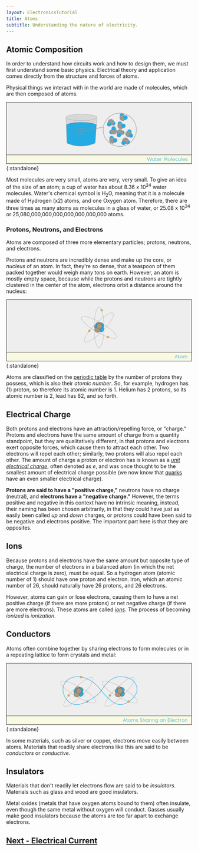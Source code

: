 ```yaml
---
layout: ElectronicsTutorial
title: Atoms
subtitle: Understanding the nature of electricity.
---
```


## Atomic Composition

In order to understand how circuits work and how to design them, we must first understand some basic physics. Electrical theory and application comes directly from the structure and forces of atoms.

Physical things we interact with in the world are made of molecules, which are then composed of atoms.

![Illustration showing a glass of water made up of molecules of water, each molecule being made up of atoms: one oxygen atom and two hydrogen atoms.](../Support_Files/Water_Molecules.svg){:standalone}

Most molecules are very small, atoms are very, very small. To give an idea of the size of an atom; a cup of water has about 8.36 x 10<sup>24</sup> water molecules. Water's chemical symbol is H<sub>2</sub>O, meaning that it is a molecule made of Hydrogen (x2) atoms, and one Oxygen atom. Therefore, there are three times as many atoms as molecules in a glass of water, or 25.08 x 10<sup>24</sup> or 25,080,000,000,000,000,000,000,000 atoms.

### Protons, Neutrons, and Electrons

Atoms are composed of three more elementary particles; protons, neutrons, and electrons.

Protons and neutrons are incredibly dense and make up the core, or _nucleus_ of an atom. In fact, they're so dense, that a teaspoon of them packed together would weigh many tons on earth. However, an atom is mostly empty space, because while the protons and neutrons are tightly clustered in the center of the atom, electrons orbit a distance around the nucleus:

![Illustration of an atom showing a center nucleus and orbiting electrons.](../Support_Files/Atom.svg){:standalone}

Atoms are classified on the [periodic table](http://www.ptable.com/) by the number of protons they possess, which is also their _atomic number_. So, for example, hydrogen has (1) proton, so therefore its atomic number is 1. Helium has 2 protons, so its atomic number is 2, lead has 82, and so forth.

<!--

### Isotopes

As atoms go up in their number of protons, the number of neutrons they have also generally increases. Adding together an atom's protons and neutrons gives the _atomic weight_ of an atom. So for instance, carbon, which has an atomic number of 6, generally has 6 protons, and 6 neutrons. This means that elements actually get heavier by 2 as they go up the periodic chart; helium has an atomic weight of 4, and lithium, with an atomic number of 3, has an atomic weight > 6.

However, while an element is defined by the number of protons it has, any given element can vary in the number of neutrons it contains. These variations are called _[isotopes](https://en.wikipedia.org/wiki/Isotope)_, which is Greek for "equal places," because even though they have different densities, they still occupy the same place in the periodic chart. They also retain the same general chemical characteristics, though they may have different nuclear behaviors.

All elements may have different isotopes. For example, the element carbon can  have an atomic weight of 12, 13, or 14. Since atomic weight is `atomic number + neutrons`, we can deduce that the carbon-12 (which is how an isotope is named), has 6 neutrons, while carbon-13 has 7 neutrons, and carbon-13 has 8 neutrons.

-->


## Electrical Charge

Both protons and electrons have an attraction/repelling force, or "charge." Protons and electrons have the same amount of charge from a quantity standpoint, but they are qualitatively different, in that protons and electrons exert opposite forces, which cause them to attract each other. Two electrons will repel each other; similarly, two protons will also repel each other. The amount of charge a proton or electron has is known as a [_unit electrical charge_](https://en.wikipedia.org/wiki/Elementary_charge#Quantization), often denoted as _e_, and was once thought to be the smallest amount of electrical charge possible (we now know that [quarks](https://en.wikipedia.org/wiki/Quark) have an even smaller electrical charge).

**Protons are said to have a "positive charge,"** neutrons have no charge (neutral), and **electrons have a "negative charge."** However, the terms positive and negative in this context have no intrinsic meaning, instead, their naming has been chosen arbitrarily, in that they could have just as easily been called _up_ and _down_ charges, or protons could have been said to be negative and electrons positive. The important part here is that they are opposites.

## Ions

Because protons and electrons have the same amount but opposite type of charge, the number of electrons in a balanced atom (in which the net electrical charge is zero), must be equal. So a hydrogen atom (atomic number of 1) should have one proton and electron. Iron, which an atomic number of 26, should naturally have 26 protons, and 26 electrons.

However, atoms can gain or lose electrons, causing them to have a net positive charge (if there are more protons) or net negative charge (if there are more electrons). These atoms are called [_ions_](https://en.wikipedia.org/wiki/Ion). The process of becoming _ionized_ is _ionization_.

## Conductors

Atoms often combine together by sharing electrons to form molecules or in a repeating lattice to form crystals and metal:

![Illustration showing two atoms sharing an orbiting electron with a path of the electron moving easily between the two atoms.](../Support_Files/Atoms_Sharing_an_Electron.svg){:standalone}

In some materials, such as silver or copper, electrons move easily between atoms. Materials that readily share electrons like this are said to be _conductors_ or _conductive_.

## Insulators

<!-- make a note about electron shells here? insulators exist when the valence shell is full? -->

Materials that don't readily let electrons flow are said to be _insulators_. Materials such as glass and wood are good insulators.

Metal oxides (metals that have oxygen atoms bound to them) often insulate, even though the same metal without oxygen will conduct. Gasses usually make good insulators because the atoms are too far apart to exchange electrons.

## [Next - Electrical Current](../Electrical_Current)
